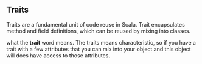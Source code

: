 ## Traits

Traits are a fundamental unit of code reuse in Scala. Trait encapsulates method and field definitions, which can be reused by mixing into classes.


what the **trait** word means. The traits means characteristic, so if you have a trait with a few attributes that you can mix into your object and this object will does have access to those attributes.


<!--stackedit_data:
eyJoaXN0b3J5IjpbLTQzNTcyODg5NywxNDQ2NDMyNjU1LDEyOT
Y1MjAwODYsLTIwODg3NDY2MTIsLTE4NzYwNzQ2NjAsLTE1NTk1
ODc2MDcsNzM4MDkwNjMwLC0xMTUwNDEyMTE2LDkwNzEyNzY3My
wtMjA4ODc0NjYxMiwyMDM5NjM1NjIsLTcxMDUyODcwLC0xNzQ2
MjU4MzEzLC0xMDM0MzU2NTE3LDE0Mjg5OTc3MjgsLTY1NDIxMT
YxMCw2NDUxMTk4ODMsLTg1OTU0NDQxOSw5NjU2Mzc0NzMsLTEz
ODIxMTUzNDFdfQ==
-->
